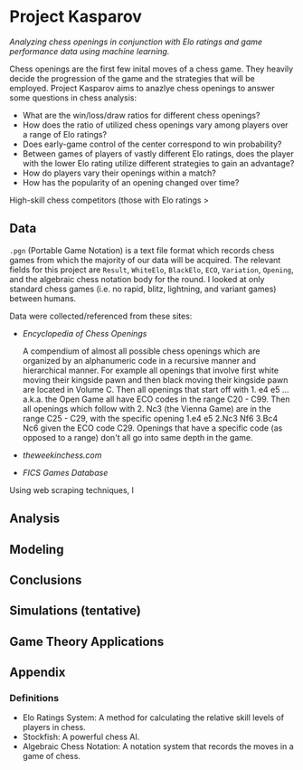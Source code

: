 # Project Kasparov
<em> Analyzing chess openings in conjunction with Elo ratings and game performance data using machine learning. </em>


Chess openings are the first few inital moves of a chess game. They heavily decide the progression of the game and the strategies that will be employed. Project Kasparov aims to anazlye chess openings to answer some questions in chess analysis:

* What are the win/loss/draw ratios for different chess openings?
* How does the ratio of utilized chess openings vary among players over a range of Elo ratings?
* Does early-game control of the center correspond to win probability?
* Between games of players of vastly different Elo ratings, does the player with the lower Elo rating utilize different strategies to gain an advantage?
* How do players vary their openings within a match?
* How has the popularity of an opening changed over time?

High-skill chess competitors (those with Elo ratings > 

## Data

`.pgn` (Portable Game Notation) is a text file format which records chess games from which the majority of our data will be acquired. The relevant fields for this project are `Result`, `WhiteElo`, `BlackElo`, `ECO`, `Variation`, `Opening`, and the algebraic chess notation body for the round. I looked at only standard chess games (i.e. no rapid, blitz, lightning, and variant games) between humans.

Data were collected/referenced from these sites: 

* <em>Encyclopedia of Chess Openings</em> 

  A compendium of almost all possible chess openings which are organized by an alphanumeric code in a recursive manner and hierarchical manner. For example all openings that involve first white moving their kingside pawn and then black moving their kingside pawn are located in Volume C. Then all openings that start off with 1. e4 e5 ... a.k.a. the Open Game all have ECO codes in the range C20 - C99. Then all openings which follow with 2. Nc3 (the Vienna Game) are in the range C25 - C29, with the specific opening 1.e4 e5 2.Nc3 Nf6 3.Bc4 Nc6 given the ECO code C29. Openings that have a specific code (as opposed to a range) don't all go into same depth in the game.
  
* <em>theweekinchess.com</em>

* <em>FICS Games Database</em>

Using web scraping techniques, I 

## Analysis

## Modeling

## Conclusions

## Simulations (tentative)

## Game Theory Applications

## Appendix

### Definitions

* Elo Ratings System: A method for calculating the relative skill levels of players in chess. 
* Stockfish: A powerful chess AI.
* Algebraic Chess Notation: A notation system that records the moves in a game of chess. 
